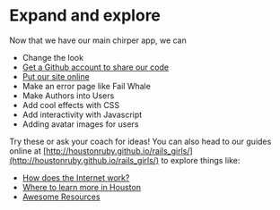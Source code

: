 # Expand and explore

Now that we have our main chirper app, we can
 * Change the look
 * [Get a Github account to share our code](./getting_a_github_account_to_share_your_code.md)
 * [Put our site online](./putting_your_site_online.md)
 * Make an error page like Fail Whale
 * Make Authors into Users
 * Add cool effects with CSS
 * Add interactivity with Javascript
 * Adding avatar images for users

Try these or ask your coach for ideas! You can also head to our guides online at [http://houstonruby.github.io/rails_girls/](http://houstonruby.github.io/rails_girls/) to explore things like:

 * [How does the Internet work?](../06_appendix/how_does_the_internet_work.md)
 * [Where to learn more in Houston](../06_appendix/where_to_learn_more_in_houston.md)
 * [Awesome Resources](../06_appendix/awesome_resources.md)
